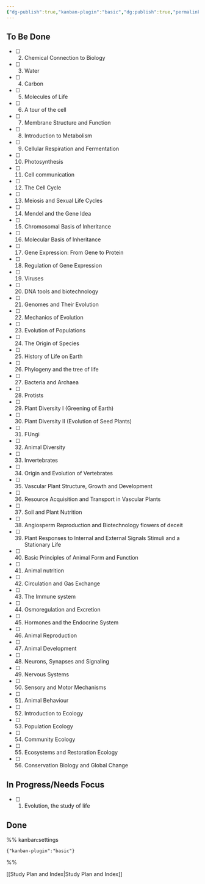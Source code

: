 ```yaml
---
{"dg-publish":true,"kanban-plugin":"basic","dg:publish":true,"permalink":"/biology/campbell/0-campbell-chapters/","dgHomeLink":true,"dgPassFrontmatter":true}
---
```



## To Be Done

- [ ] 2. Chemical Connection to Biology
- [ ] 3. Water
- [ ] 4. Carbon
- [ ] 5. Molecules of Life
- [ ] 6. A tour of the cell
- [ ] 7. Membrane Structure and Function
- [ ] 8. Introduction to Metabolism
- [ ] 9. Cellular Respiration and Fermentation
- [ ] 10. Photosynthesis
- [ ] 11. Cell communication
- [ ] 12. The Cell Cycle
- [ ] 13. Meiosis and Sexual Life Cycles
- [ ] 14. Mendel and the Gene Idea
- [ ] 15. Chromosomal Basis of Inheritance
- [ ] 16. Molecular Basis of Inheritance
- [ ] 17. Gene Expression: From Gene to Protein
- [ ] 18. Regulation of Gene Expression
- [ ] 19. Viruses
- [ ] 20. DNA tools and biotechnology
- [ ] 21. Genomes and Their Evolution
- [ ] 22. Mechanics of Evolution
- [ ] 23. Evolution of Populations
- [ ] 24. The Origin of Species
- [ ] 25. History of Life on Earth
- [ ] 26. Phylogeny and the tree of life
- [ ] 27. Bacteria and Archaea
- [ ] 28. Protists
- [ ] 29. Plant Diversity I (Greening of Earth)
- [ ] 30. Plant Diversity II (Evolution of Seed Plants)
- [ ] 31. FUngi
- [ ] 32. Animal Diversity
- [ ] 33. Invertebrates
- [ ] 34. Origin and Evolution of Vertebrates
- [ ] 35. Vascular Plant Structure, Growth and Development
- [ ] 36. Resource Acquisition and Transport in Vascular Plants
- [ ] 37. Soil and Plant Nutrition
- [ ] 38. Angiosperm Reproduction and Biotechnology flowers of deceit
- [ ] 39. Plant Responses to Internal and External Signals Stimuli and a Stationary Life
- [ ] 40. Basic Principles of Animal Form and Function
- [ ] 41. Animal nutrition
- [ ] 42. Circulation and Gas Exchange
- [ ] 43. The Immune system
- [ ] 44. Osmoregulation and Excretion
- [ ] 45. Hormones and the Endocrine System
- [ ] 46. Animal Reproduction
- [ ] 47. Animal Development
- [ ] 48. Neurons, Synapses and Signaling
- [ ] 49. Nervous Systems
- [ ] 50. Sensory and Motor Mechanisms
- [ ] 51. Animal Behaviour
- [ ] 52. Introduction to Ecology
- [ ] 53. Population Ecology
- [ ] 54. Community Ecology
- [ ] 55. Ecosystems and Restoration Ecology
- [ ] 56. Conservation Biology and Global Change


## In Progress/Needs Focus

- [ ] 1. Evolution, the study of life


## Done





%% kanban:settings
```
{"kanban-plugin":"basic"}
```
%%


[[Study Plan and Index|Study Plan and Index]]